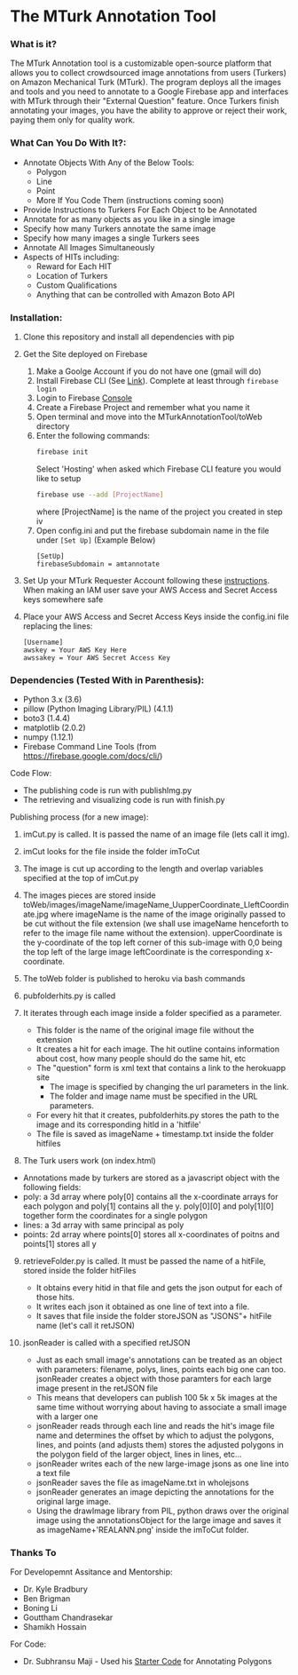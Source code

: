 # The MTurk Annotation Tool

### What is it?
The MTurk Annotation tool is a customizable open-source platform that allows you to collect crowdsourced image annotations from users (Turkers) on Amazon Mechanical Turk (MTurk). The program deploys all the images and tools and you need to annotate to a Google Firebase app and interfaces with MTurk through their "External Question" feature. Once Turkers finish annotating your images, you have the ability to approve or reject their work, paying them only for quality work.

### What Can You Do With It?:
- Annotate Objects With Any of the Below Tools:
 	- Polygon
 	- Line 
    - Point
    - More If You Code Them (instructions coming soon)
- Provide Instructions to Turkers For Each Object to be Annotated
- Annotate for as many objects as you like in a single image
- Specify how many Turkers annotate the same image
- Specify how many images a single Turkers sees
- Annotate All Images Simultaneously
- Aspects of HITs including:
  - Reward for Each HIT
  - Location of Turkers
  - Custom Qualifications
  - Anything that can be controlled with Amazon Boto API

### Installation:
1. Clone this repository and install all dependencies with pip

2. Get the Site deployed on Firebase
	1. Make a Goolge Account if you do not have one (gmail will do)
	2. Install Firebase CLI (See [Link](https://firebase.google.com/docs/cli/)). Complete at least through ```firebase login```
	3. Login to Firebase [Console](https://console.firebase.google.com/)
	4. Create a Firebase Project and remember what you name it
	5. Open terminal and move into the MTurkAnnotationTool/toWeb directory
	6. Enter the following commands:
		```bash
		firebase init 
		```
		Select 'Hosting' when asked which Firebase CLI feature you would like to setup
		```bash
		firebase use --add [ProjectName]
		```
		where [ProjectName] is the name of the project you created in step iv
	7. Open config.ini and put the firebase subdomain name in the file under ```[Set Up]``` (Example Below)
		```
		[SetUp]
		firebaseSubdomain = amtannotate
		```
3. Set Up your MTurk Requester Account following these [instructions](http://docs.aws.amazon.com/AWSMechTurk/latest/AWSMechanicalTurkGettingStartedGuide/SetUp.html#accountlinking). When making an IAM user save your AWS Access and Secret Access keys somewhere safe

4. Place your AWS Access and Secret Access Keys inside the config.ini file replacing the lines:
	```
	[Username]
	awskey = Your AWS Key Here
	awssakey = Your AWS Secret Access Key
	```


### Dependencies (Tested With in Parenthesis):
- Python 3.x (3.6)
- pillow (Python Imaging Library/PIL) (4.1.1)
- boto3 (1.4.4) 
- matplotlib (2.0.2)
- numpy (1.12.1)
- Firebase Command Line Tools (from https://firebase.google.com/docs/cli/)

Code Flow:  

- The publishing code is run with publishImg.py
- The retrieving and visualizing code is run with finish.py

Publishing process (for a new image):   
1. imCut.py is called. It is passed the name of an image file (lets call it img).
2. imCut looks for the file inside the folder imToCut
3. The image is cut up according to the length and overlap variables specified at the top of imCut.py
4. The images pieces are stored inside toWeb/images/imageName/imageName_UupperCoordinate_LleftCoordinate.jpg
	where imageName is the name of the image originally passed to be cut without the file extension (we shall use imageName henceforth to refer to the image file name without the extension). upperCoordinate is the y-coordinate of the top left corner of this sub-image with 0,0 being the top left of the large image
	leftCoordinate is the corresponding x-coordinate.

5. The toWeb folder is published to heroku via bash commands

6. pubfolderhits.py is called
7. It iterates through each image inside a folder specified as a parameter. 
	- This folder is the name of the original image file without the extension
	- It creates a hit for each image. The hit outline contains information about cost, how many people should do the same hit, etc
	- The "question" form is xml text that contains a link to the herokuapp site
		- The image is specified by changing the url parameters in the link.
		- The folder and image name must be specified in the URL parameters.
	- For every hit that it creates, pubfolderhits.py stores the path to the image and its corresponding hitId in a 'hitfile'
	- The file is saved as imageName + timestamp.txt inside the folder hitfiles

8. The Turk users work (on index.html)
- Annotations made by turkers are stored as a javascript object with the following fields:
- poly: a 3d array where poly[0] contains all the x-coordinate arrays for each polygon and poly[1] contains all the y.
		poly[0][0] and poly[1][0] together form the coordinates for a single polygon
- lines: a 3d array with same principal as poly
- points: 2d array where points[0] stores all x-coordinates of poitns and points[1] stores all y

9. retrieveFolder.py is called. It must be passed the name of a hitFile, stored inside the folder hitFiles
	- It obtains every hitid in that file and gets the json output for each of those hits.
	- It writes each json it obtained as one line of text into a file.
	- It saves that file inside the folder storeJSON as "JSONS"+ hitFile name (let's call it retJSON)

10. jsonReader is called with a specified retJSON
	- Just as each small image's annotations can be treated as an object with parameters: filename, polys, lines, points
	each big one can too. jsonReader creates a object with those paramters for each large image present in the retJSON file
	- This means that developers can publish 100 5k x 5k images at the same time without worrying about having to associate a small image with a larger one
	- jsonReader reads through each line and
		reads the hit's image file name and determines the offset by which to adjust the polygons, lines, and points (and adjusts them)
		stores the adjusted polygons in the polygon field of the larger object, lines in lines, etc...
	- jsonReader writes each of the new large-image jsons as one line into a text file
	- jsonReader saves the file as imageName.txt in wholejsons
	- jsonReader generates an image depicting the annotations for the original large image. 
	- Using the drawImage library from PIL, python draws over the original image using the annotationsObject for the large image and saves it as imageName+'REALANN.png' inside the imToCut folder.


### Thanks To
For Developemnt Assitance and Mentorship:
- Dr. Kyle Bradbury
- Ben Brigman
- Boning Li
- Gouttham Chandrasekar
- Shamikh Hossain

For Code:
- Dr. Subhransu Maji - Used his [Starter Code](http://people.cs.umass.edu/~smaji/projects/mturk/index.html) for Annotating Polygons 





